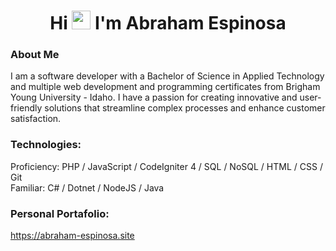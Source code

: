 <h1 align="center">Hi <img src="https://media.giphy.com/media/hvRJCLFzcasrR4ia7z/giphy.gif" width="30px"/> I'm Abraham Espinosa</h1>

### About Me 
I am a software developer with a Bachelor of Science in Applied Technology and multiple web development and programming certificates from Brigham Young University - Idaho. I have a passion for creating innovative and user-friendly solutions that streamline complex processes and enhance customer satisfaction.
<br>

### Technologies:
Proficiency: PHP / JavaScript / CodeIgniter 4 / SQL / NoSQL / HTML / CSS / Git  
Familiar: C# / Dotnet / NodeJS / Java
<br>

### Personal Portafolio:
https://abraham-espinosa.site

